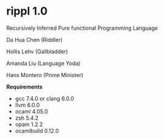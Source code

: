 # rippl 1.0

Recursively Inferred Pure functional Programming Language

Da Hua Chen (Riddler)

Hollis Lehv (Gallbladder)

Amanda Liu (Language Yoda)

Hans Montero (Prime Minister)

**Requirements**

- gcc 7.4.0 or clang 6.0.0 
- llvm 6.0.0
- ocaml 4.05.0
- zsh 5.4.2
- opam 1.2.2
- ocamlbuild 0.12.0






